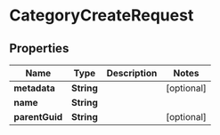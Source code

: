 

# CategoryCreateRequest


## Properties

| Name | Type | Description | Notes |
|------------ | ------------- | ------------- | -------------|
|**metadata** | **String** |  |  [optional] |
|**name** | **String** |  |  |
|**parentGuid** | **String** |  |  [optional] |



